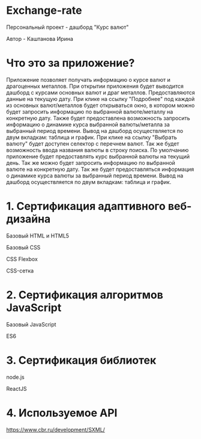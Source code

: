 # Exchange-rate

Персональный проект - дашборд "Курс валют"

Автор - Каштанова Ирина

# Что это за приложение?

Приложение позволяет получать информацию о курсе валют и драгоценных металлов.
При открытии приложения будет выводится дашборд с курсами основных валют и драг металлов. Предоставляются данные на текущую дату. 
При клике на ссылку "Подробнее" под каждой из основных валют/металлов будет открываться окно, в котором можно будет запросить информацию по выбранной валюте/металлу на конкретную дату.
Также будет предоставлена возможность запросить информацию о динамике курса выбранной валюты/металла за выбранный период времени. 
Вывод на дашборд осуществляется по двум вкладкам: таблица и график.
При клике на ссылку "Выбрать валюту" будет доступен селектор с перечнем валют. Так же будет возможность ввода названия валюты в строку поиска.
По умолчанию приложение будет предоставлять курс выбранной валюты на текущий день. Так же можно будет запросить информацию по выбранной валюте на конкретную дату.
Так же будет предоставляться информация о динамике курса валюты за выбранный период времени. Вывод на дашборд осуществляется по двум вкладкам: таблица и график.

# 1. Сертификация адаптивного веб-дизайна
Базовый HTML и HTML5

Базовый CSS

CSS Flexbox

CSS-сетка

# 2. Сертификация алгоритмов JavaScript
Базовый JavaScript

ES6

# 3. Сертификация библиотек
node.js

ReactJS

# 4. Используемое API
https://www.cbr.ru/development/SXML/

